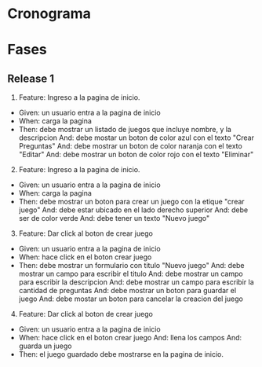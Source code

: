 

# Cronograma


# Fases

## Release 1

1. Feature: Ingreso a la pagina de inicio.
* Given: un usuario entra a la pagina de inicio
* When: carga la pagina
* Then: debe mostrar un listado de juegos que incluye nombre, y la descripcion
   And: debe mostar un boton de color azul con el texto "Crear Preguntas"
   And: debe mostrar un boton de color naranja con el texto "Editar"
   And: debe mostrar un boton de color rojo con el texto "Eliminar"


2. Feature: Ingreso a la pagina de inicio.
* Given: un usuario entra a la pagina de inicio
* When: carga la pagina
* Then: debe mostrar un boton para crear un juego con la etique "crear juego"
	And: debe estar ubicado en el lado derecho superior
	And: debe ser de color verde
	And: debe tener un texto "Nuevo juego"

3. Feature: Dar click al boton de crear juego
* Given: un usuario entra a la pagina de inicio
* When: hace click en el boton crear juego
* Then: debe mostrar un formulario con titulo "Nuevo juego" 
	And: debe mostrar un campo para escribir el titulo
	And: debe mostrar un campo para escribir la descripcion
	And: debe mostrar un campo para escribir la cantidad de preguntas
	And: debe mostrar un boton para guardar el juego
	And: debe mostar un boton para cancelar la creacion del juego



4. Feature: Dar click al boton de crear juego
* Given: un usuario entra a la pagina de inicio
* When: hace click en el boton crear juego
	And: llena los campos
	And: guarda un juego
* Then: el juego guardado debe mostrarse en la pagina de inicio.




